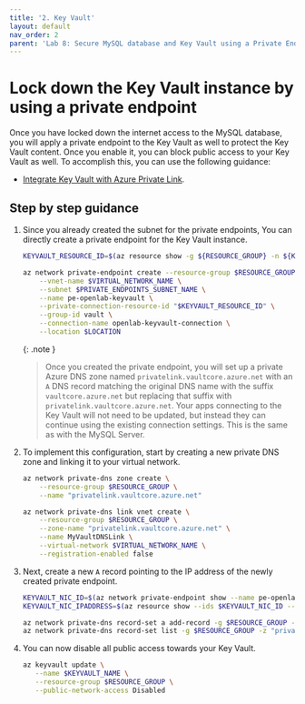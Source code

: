 ```yaml
---
title: '2. Key Vault'
layout: default
nav_order: 2
parent: 'Lab 8: Secure MySQL database and Key Vault using a Private Endpoint'
---
```


# Lock down the Key Vault instance by using a private endpoint

Once you have locked down the internet access to the MySQL database, you will apply a private endpoint to the Key Vault as well to protect the Key Vault content. Once you enable it, you can block public access to your Key Vault as well. To accomplish this, you can use the following guidance:

- [Integrate Key Vault with Azure Private Link](https://docs.microsoft.com/azure/key-vault/general/private-link-service?tabs=cli).

## Step by step guidance

1. Since you already created the subnet for the private endpoints, You can directly create a private endpoint for the Key Vault instance.

   ```bash
   KEYVAULT_RESOURCE_ID=$(az resource show -g ${RESOURCE_GROUP} -n ${KEYVAULT_NAME} --query "id" --resource-typ "Microsoft.KeyVault/vaults" -o tsv)

   az network private-endpoint create --resource-group $RESOURCE_GROUP \
       --vnet-name $VIRTUAL_NETWORK_NAME \
       --subnet $PRIVATE_ENDPOINTS_SUBNET_NAME \
       --name pe-openlab-keyvault \
       --private-connection-resource-id "$KEYVAULT_RESOURCE_ID" \
       --group-id vault \
       --connection-name openlab-keyvault-connection \
       --location $LOCATION
   ```

   {: .note }
   > Once you created the private endpoint, you will set up a private Azure DNS zone named `privatelink.vaultcore.azure.net` with an `A` DNS record matching the original DNS name with the suffix `vaultcore.azure.net` but replacing that suffix with `privatelink.vaultcore.azure.net`. Your apps connecting to the Key Vault will not need to be updated, but instead they can continue using the existing connection settings. This is the same as with the MySQL Server.

1. To implement this configuration, start by creating a new private DNS zone and linking it to your virtual network.

   ```bash
   az network private-dns zone create \
       --resource-group $RESOURCE_GROUP \
       --name "privatelink.vaultcore.azure.net"

   az network private-dns link vnet create \
       --resource-group $RESOURCE_GROUP \
       --zone-name "privatelink.vaultcore.azure.net" \
       --name MyVaultDNSLink \
       --virtual-network $VIRTUAL_NETWORK_NAME \
       --registration-enabled false
   ```

1. Next, create a new `A` record pointing to the IP address of the newly created private endpoint.

   ```bash
   KEYVAULT_NIC_ID=$(az network private-endpoint show --name pe-openlab-keyvault --resource-group $RESOURCE_GROUP --query 'networkInterfaces[0].id' -o tsv)
   KEYVAULT_NIC_IPADDRESS=$(az resource show --ids $KEYVAULT_NIC_ID --api-version 2019-04-01 -o tsv --query '.properties.ipConfigurations[0].properties.privateIPAddress')

   az network private-dns record-set a add-record -g $RESOURCE_GROUP -z "privatelink.vaultcore.azure.net" -n $KEYVAULT_NAME -a $KEYVAULT_NIC_IPADDRESS
   az network private-dns record-set list -g $RESOURCE_GROUP -z "privatelink.vaultcore.azure.net"
   ```

1. You can now disable all public access towards your Key Vault.

   ```bash
   az keyvault update \
      --name $KEYVAULT_NAME \
      --resource-group $RESOURCE_GROUP \
      --public-network-access Disabled
   ```

